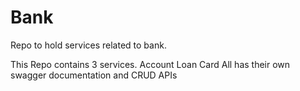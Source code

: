 # Bank
Repo to hold services related to bank.

This Repo contains 3 services. 
Account
Loan
Card
All has their own swagger documentation and CRUD APIs

